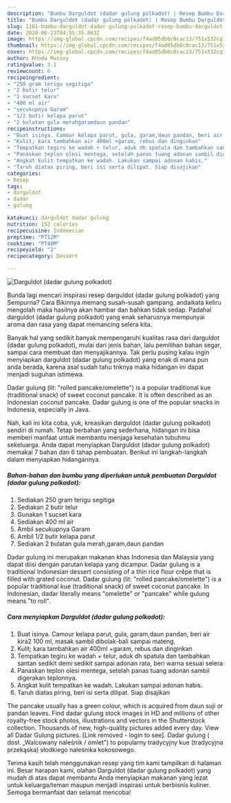 ```yaml
---
description: "Bumbu Darguldot (dadar gulung polkadot) | Resep Bumbu Darguldot (dadar gulung polkadot) Yang Enak Dan Mudah"
title: "Bumbu Darguldot (dadar gulung polkadot) | Resep Bumbu Darguldot (dadar gulung polkadot) Yang Enak Dan Mudah"
slug: 1101-bumbu-darguldot-dadar-gulung-polkadot-resep-bumbu-darguldot-dadar-gulung-polkadot-yang-enak-dan-mudah
date: 2020-06-23T04:55:35.863Z
image: https://img-global.cpcdn.com/recipes/f4ad05db6c0cac13/751x532cq70/darguldot-dadar-gulung-polkadot-foto-resep-utama.jpg
thumbnail: https://img-global.cpcdn.com/recipes/f4ad05db6c0cac13/751x532cq70/darguldot-dadar-gulung-polkadot-foto-resep-utama.jpg
cover: https://img-global.cpcdn.com/recipes/f4ad05db6c0cac13/751x532cq70/darguldot-dadar-gulung-polkadot-foto-resep-utama.jpg
author: Rhoda Massey
ratingvalue: 3.1
reviewcount: 6
recipeingredient:
- "250 gram terigu segitiga"
- "2 butir telur"
- "1 sucset kara"
- "400 ml air"
- "secukupnya Garam"
- "1/2 butir kelapa parut"
- "2 bulatan gula merahgaramdaun pandan"
recipeinstructions:
- "Buat isinya. Camour kelapa parut, gula, garam,daun pandan, beri air kira2 100 ml, masak sambil dibolak-bali sampai mateng."
- "Kulit; kara tambahkan air 400ml +garam, rebus dan dinginkan"
- "Tempatkan tegiru ke wadah + telur, aduk dh spatula dan tambahkan santan sedikit demi sedikit sampai adonan rata, beri warna sesuai selera"
- "Panaskan teplon olesi mentega, setelah panas tuang adonan sambil digerakan teplonnya."
- "Angkat kulit tempatkan ke wadah. Lakukan sampai adonan habis."
- "Taruh diatas piring, beri isi serta dilipat. Siap disajikan"
categories:
- Resep
tags:
- darguldot
- dadar
- gulung

katakunci: darguldot dadar gulung 
nutrition: 152 calories
recipecuisine: Indonesian
preptime: "PT12M"
cooktime: "PT40M"
recipeyield: "2"
recipecategory: Dessert

---
```



![Darguldot (dadar gulung polkadot)](https://img-global.cpcdn.com/recipes/f4ad05db6c0cac13/751x532cq70/darguldot-dadar-gulung-polkadot-foto-resep-utama.jpg)

Bunda lagi mencari inspirasi resep darguldot (dadar gulung polkadot) yang Sempurna? Cara Bikinnya memang susah-susah gampang. andaikata keliru mengolah maka hasilnya akan hambar dan bahkan tidak sedap. Padahal darguldot (dadar gulung polkadot) yang enak seharusnya mempunyai aroma dan rasa yang dapat memancing selera kita.

Banyak hal yang sedikit banyak mempengaruhi kualitas rasa dari darguldot (dadar gulung polkadot), mulai dari jenis bahan, lalu pemilihan bahan segar, sampai cara membuat dan menyajikannya. Tak perlu pusing kalau ingin menyiapkan darguldot (dadar gulung polkadot) yang enak di mana pun anda berada, karena asal sudah tahu triknya maka hidangan ini dapat menjadi suguhan istimewa.

Dadar gulung (lit: &#34;rolled pancake/omelette&#34;) is a popular traditional kue (traditional snack) of sweet coconut pancake. It is often described as an Indonesian coconut pancake. Dadar gulung is one of the popular snacks in Indonesia, especially in Java.


Nah, kali ini kita coba, yuk, kreasikan darguldot (dadar gulung polkadot) sendiri di rumah. Tetap berbahan yang sederhana, hidangan ini bisa memberi manfaat untuk membantu menjaga kesehatan tubuhmu sekeluarga. Anda dapat menyiapkan Darguldot (dadar gulung polkadot) memakai 7 bahan dan 6 tahap pembuatan. Berikut ini langkah-langkah dalam menyiapkan hidangannya.

<!--inarticleads1-->

##### Bahan-bahan dan bumbu yang diperlukan untuk pembuatan Darguldot (dadar gulung polkadot):

1. Sediakan 250 gram terigu segitiga
1. Sediakan 2 butir telur
1. Gunakan 1 sucset kara
1. Sediakan 400 ml air
1. Ambil secukupnya Garam
1. Ambil 1/2 butir kelapa parut
1. Sediakan 2 bulatan gula merah,garam,daun pandan


Dadar gulung ini merupakan makanan khas Indonesia dan Malaysia yang dapat diisi dengan parutan kelapa yang dicampur. Dadar gulung is a traditional Indonesian dessert consisting of a thin rice flour crêpe that is filled with grated coconut. Dadar gulung (lit: &#34;rolled pancake/omelette&#34;) is a popular traditional kue (traditional snack) of sweet coconut pancake. In Indonesian, dadar literally means &#34;omelette&#34; or &#34;pancake&#34; while gulung means &#34;to roll&#34;. 

<!--inarticleads2-->

##### Cara menyiapkan Darguldot (dadar gulung polkadot):

1. Buat isinya. Camour kelapa parut, gula, garam,daun pandan, beri air kira2 100 ml, masak sambil dibolak-bali sampai mateng.
1. Kulit; kara tambahkan air 400ml +garam, rebus dan dinginkan
1. Tempatkan tegiru ke wadah + telur, aduk dh spatula dan tambahkan santan sedikit demi sedikit sampai adonan rata, beri warna sesuai selera
1. Panaskan teplon olesi mentega, setelah panas tuang adonan sambil digerakan teplonnya.
1. Angkat kulit tempatkan ke wadah. Lakukan sampai adonan habis.
1. Taruh diatas piring, beri isi serta dilipat. Siap disajikan


The pancake usually has a green colour, which is acquired from daun suji or pandan leaves. Find dadar gulung stock images in HD and millions of other royalty-free stock photos, illustrations and vectors in the Shutterstock collection. Thousands of new, high-quality pictures added every day. View all Dadar Gulung pictures. [Link removed - login to see]. Dadar gulung ( dosł. „Walcowany naleśnik / omlet&#34;) to popularny tradycyjny kue (tradycyjna przekąska) słodkiego naleśnika kokosowego. 

Terima kasih telah menggunakan resep yang tim kami tampilkan di halaman ini. Besar harapan kami, olahan Darguldot (dadar gulung polkadot) yang mudah di atas dapat membantu Anda menyiapkan makanan yang lezat untuk keluarga/teman maupun menjadi inspirasi untuk berbisnis kuliner. Semoga bermanfaat dan selamat mencoba!
